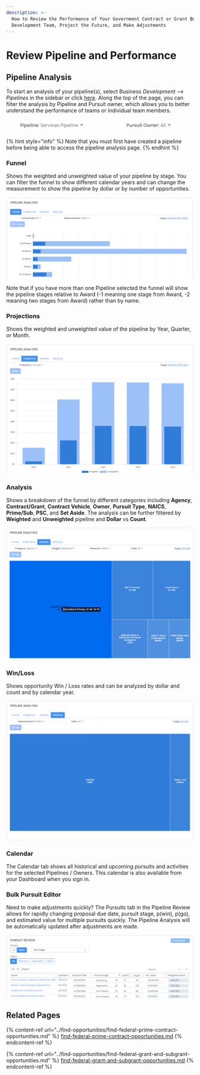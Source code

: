 ```yaml
---
description: >-
  How to Review the Performance of Your Government Contract or Grant Business
  Development Team, Project the Future, and Make Adjustments
---
```


# Review Pipeline and Performance

## Pipeline Analysis

To start an analysis of your pipeline(s), select Business _Development --> Pipelines_ in the sidebar or click [here](https://www.highergov.com/pipeline/).  Along the top of the page, you can filter the analysis by Pipeline and Pursuit owner, which allows you to better understand the performance of teams or individual team members. &#x20;

<div align="left">

<img src="../.gitbook/assets/top.png" alt="">

</div>

{% hint style="info" %}
Note that you must first have created a pipeline before being able to access the pipeline analysis page.
{% endhint %}

### Funnel

Shows the weighted and unweighted value of your pipeline by stage.  You can filter the funnel to show different calendar years and can change the measurement to show the pipeline by dollar or by number of opportunities. &#x20;

![](../.gitbook/assets/Funnel.png)



Note that if you have more than one Pipeline selected the funnel will show the pipeline stages relative to Award (-1 meaning one stage from Award, -2 meaning two stages from Award) rather than by name.&#x20;

### Projections

Shows the weighted and unweighted value of the pipeline by Year, Quarter, or Month.

![](../.gitbook/assets/projections.png)

### Analysis

Shows a breakdown of the funnel by different categories including **Agency**, **Contract/Grant**, **Contract Vehicle**, **Owner**, **Pursuit Type**, **NAICS**, **Prime/Sub**, **PSC**, and **Set Aside**.  The analysis can be further filtered by **Weighted** and **Unweighted** pipeline and **Dollar** vs **Count**.

![](<../.gitbook/assets/pipeline analysis.png>)

### Win/Loss

Shows opportunity Win / Loss rates and can be analyzed by dollar and count and by calendar year.

![](../.gitbook/assets/win-loss.png)

### Calendar

The Calendar tab shows all historical and upcoming pursuits and activities for the selected Pipelines / Owners.  This calendar is also available from your Dashboard when you sign in.

### Bulk Pursuit Editor

Need to make adjustments quickly?  The Pursuits tab in the Pipeline Review allows for rapidly changing proposal due date, pursuit stage, p(win), p(go), and estimated value for multiple pursuits quickly.  The Pipeline Analysis will be automatically updated after adjustments are made.

![](<../.gitbook/assets/bulk edit.png>)

## Related Pages

{% content-ref url="../find-opportunities/find-federal-prime-contract-opportunities.md" %}
[find-federal-prime-contract-opportunities.md](../find-opportunities/find-federal-prime-contract-opportunities.md)
{% endcontent-ref %}

{% content-ref url="../find-opportunities/find-federal-grant-and-subgrant-opportunities.md" %}
[find-federal-grant-and-subgrant-opportunities.md](../find-opportunities/find-federal-grant-and-subgrant-opportunities.md)
{% endcontent-ref %}
